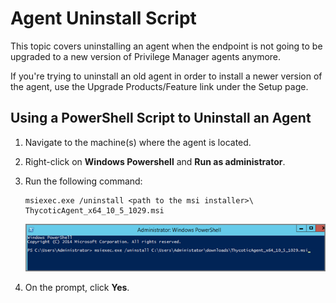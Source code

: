 [title]: # (Agent Uninstall Script)
[tags]: # (scripted uninstall)
[priority]: # (9600)
# Agent Uninstall Script

This topic covers uninstalling an agent when the endpoint is not going to be upgraded to a new version of Privilege Manager agents anymore.

If you're trying to uninstall an old agent in order to install a newer version of the agent, use the Upgrade Products/Feature link under the Setup page.

## Using a PowerShell Script to Uninstall an Agent

1. Navigate to the machine(s) where the agent is located.
1. Right-click on __Windows Powershell__ and __Run as administrator__.
1. Run the following command:

   ```
   msiexec.exe /uninstall <path to the msi installer>\ ThycoticAgent_x64_10_5_1029.msi
   ```
   ![Uninstall Command](images/agent/ps1-1.png)
1. On the prompt, click __Yes__.

